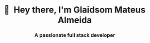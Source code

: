 <h1 align="center">👋 &nbsp;Hey there, I'm Glaidsom Mateus Almeida</h1>
<h3 align="center">A passionate full stack developer</h3>

<!--
**mateusnaxx/mateusnaxx** is a ✨ _special_ ✨ repository because its `README.md` (this file) appears on your GitHub profile.

Here are some ideas to get you started:

- 🔭 I’m currently working on ...
- 🌱 I’m currently learning ...
- 👯 I’m looking to collaborate on ...
- 🤔 I’m looking for help with ...
- 💬 Ask me about ...
- 📫 How to reach me: ...
- 😄 Pronouns: ...
- ⚡ Fun fact: ...
-->
